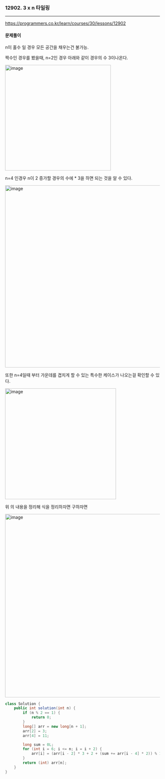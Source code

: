 ### 12902. 3 x n 타일링

---

https://programmers.co.kr/learn/courses/30/lessons/12902

#### 문제풀이

n이 홀수 일 경우 모든 공간을 채우는건 불가능.

짝수인 경우를 봤을때, n=2인 경우 아래와 같이 경우의 수 3이나온다.

<img width="344" alt="image" src="https://user-images.githubusercontent.com/59176149/221142636-bc5b1468-b0c4-40ec-b931-1ceda45ce460.png">

n=4 인경우 n이 2 증가할 경우의 수에 * 3을 하면 되는 것을 알 수 있다.

<img width="593" alt="image" src="https://user-images.githubusercontent.com/59176149/221144801-02210864-e7d9-44a7-910b-8ec416880323.png">

또한 n=4일때 부터 가운데를 겹치게 할 수 있는 특수한 케이스가 나오는걸 확인할 수 있다.

<img width="361" alt="image" src="https://user-images.githubusercontent.com/59176149/221145121-350e8405-99b3-461d-9651-fa60becb6a7d.png">

위 의 내용을 정리해 식을 정리하자면 구하자면

<img width="597" alt="image" src="https://user-images.githubusercontent.com/59176149/221149355-5d6f5a1f-9aa9-4b75-84ae-046eb7b9bcc0.png">

```java
class Solution {
    public int solution(int n) {
        if (n % 2 == 1) {
            return 0;
        }
        long[] arr = new long[n + 1];
        arr[2] = 3;
        arr[4] = 11;

        long sum = 0L;
        for (int i = 6; i <= n; i = i + 2) {
            arr[i] = (arr[i - 2] * 3 + 2 + (sum += arr[i - 4] * 2)) % 1000000007;
        }
        return (int) arr[n];
    }
}
```


